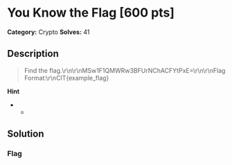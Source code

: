# You Know the Flag [600 pts]

**Category:** Crypto
**Solves:** 41

## Description
>Find the flag.\r\n\r\nMSw1F1QMWRw3BFUrNChACFYtPxE=\r\n\r\nFlag Format:\r\nCIT{example_flag}

**Hint**
* -

## Solution

### Flag

